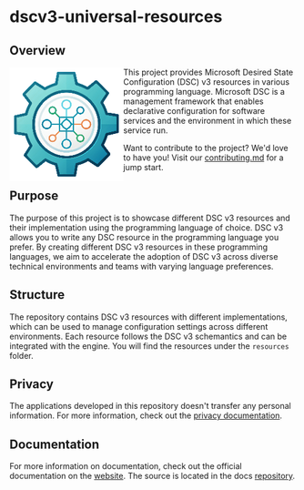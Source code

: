 # dscv3-universal-resources

## Overview

<img align="left" src=assets/icon.png alt="DSC v3 universal resources logo"> This project provides Microsoft Desired State Configuration (DSC) v3 resources in various programming language. Microsoft DSC is a management framework that enables declarative configuration for software services and the environment in which these service run.

Want to contribute to the project? We'd love to have you! Visit our [contributing.md](CONTRIBUTING.md) for a jump start.

## Purpose

The purpose of this project is to showcase different DSC v3 resources and their implementation using the programming language of choice. DSC v3 allows you to write any DSC resource in the programming language you prefer. By creating different DSC v3 resources in these programming languages, we aim to accelerate the adoption of DSC v3 across diverse technical environments and teams with varying language preferences.

## Structure

The repository contains DSC v3 resources with different implementations, which can be used to manage configuration settings across different environments. Each resource follows the DSC v3 schemantics and can be integrated with the engine. You will find the resources under the `resources` folder.

## Privacy

The applications developed in this repository doesn't transfer any personal information. For more information, check out the [privacy documentation](PRIVACY.md).

## Documentation

For more information on documentation, check out the official documentation on the [website](https://dscv3-universal-resources.dev). The source is located in the docs [repository](https://github.com/dscv3-universal-resources/dscv3-universal-resources-docs).
